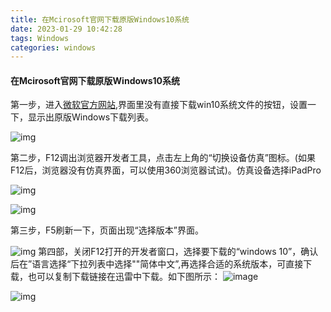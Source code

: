 ```yaml
---
title: 在Mcirosoft官网下载原版Windows10系统
date: 2023-01-29 10:42:28
tags: Windows
categories: windows 
---
```


#### 在Mcirosoft官网下载原版Windows10系统

第一步，进入[微软官方网站](https://www.microsoft.com/zh-cn/software-download/windows10),界面里没有直接下载win10系统文件的按钮，设置一下，显示出原版Windows下载列表。

![img](/images/在MicroSoft官网下载原版Windows10/download.png)

<!--more-->

 第二步，F12调出浏览器开发者工具，点击左上角的“切换设备仿真”图标。(如果F12后，浏览器没有仿真界面，可以使用360浏览器试试)。仿真设备选择iPadPro 

![img](/images/在MicroSoft官网下载原版Windows10/simulation.png)

   ![img](/images/在MicroSoft官网下载原版Windows10/simulation-iPadPro.png)

第三步，F5刷新一下，页面出现“选择版本”界面。

![img](/images/在MicroSoft官网下载原版Windows10/SelectWindowsVersion.png)
第四部，关闭F12打开的开发者窗口，选择要下载的“windows 10”，确认后在”语言选择“下拉列表中选择""简体中文”,再选择合适的系统版本，可直接下载，也可以复制下载链接在迅雷中下载。如下图所示：
![image](/images/在MicroSoft官网下载原版Windows10/SelectLanguage.png)

![img](/images/在MicroSoft官网下载原版Windows10/x86-x64.png)

